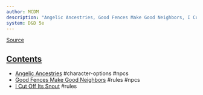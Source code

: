 ```yaml
---
author: MCDM
description: "Angelic Ancestries, Good Fences Make Good Neighbors, I Cut Off Its Snout"
system: D&D 5e
---
```

[Source](zotero://select/library/items/3UMUCQ23)


## [Contents](zotero://open-pdf/library/items/3UMUCQ23?page=3)

- [Angelic Ancestries](zotero://open-pdf/library/items/3UMUCQ23?page=5) #character-options #npcs 
- [Good Fences Make Good Neighbors](zotero://open-pdf/library/items/3UMUCQ23?page=18) #rules #npcs 
- [I Cut Off Its Snout](zotero://open-pdf/library/items/3UMUCQ23?page=26) #rules 

